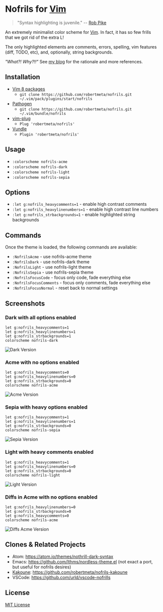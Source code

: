 # Nofrils for [Vim](https://www.vim.org)

> "Syntax highlighting is juvenile." -- [Rob Pike](https://groups.google.com/forum/#!msg/golang-nuts/hJHCAaiL0so/kG3BHV6QFfIJ)

An extremely minimalist color scheme for [Vim](https://www.vim.org).
In fact, it has so few frills that we got rid of the extra L!

The only highlighted elements are comments, errors, spelling, vim features (diff, TODO, etc), and, optionally, string backgrounds.

*"What?! Why?!!"*  See [my blog](https://www.robertmelton.com/2016/03/13/syntax-highlighting-off/) for the rationale and more references.

## Installation

- [Vim 8 packages](http://vimhelp.appspot.com/repeat.txt.html#packages)
  - `git clone https://github.com/robertmeta/nofrils.git ~/.vim/pack/plugins/start/nofrils`
- [Pathogen](https://github.com/tpope/vim-pathogen)
  - `git clone https://github.com/robertmeta/nofrils.git ~/.vim/bundle/nofrils`
- [vim-plug](https://github.com/junegunn/vim-plug)
  - `Plug 'robertmeta/nofrils'`
- [Vundle](https://github.com/VundleVim/Vundle.vim)
  - `Plugin 'robertmeta/nofrils'`

## Usage

- `:colorscheme nofrils-acme`
- `:colorscheme nofrils-dark`
- `:colorscheme nofrils-light`
- `:colorscheme nofrils-sepia`

## Options

- `:let g:nofrils_heavycomments=1` - enable high contrast comments
- `:let g:nofrils_heavylinenumbers=1` - enable high contrast line numbers
- `:let g:nofrils_strbackgrounds=1` - enable highlighted string backgrounds

## Commands

Once the theme is loaded, the following commands are available:

- `:NofrilsAcme` - use nofrils-acme theme
- `:NofrilsDark` - use nofrils-dark theme
- `:NofrilsLight` - use nofrils-light theme
- `:NofrilsSepia` - use nofrils-sepia theme
- `:NofrilsFocusCode` - focus only code, fade everything else
- `:NofrilsFocusComments` - focus only comments, fade everything else
- `:NofrilsFocusNormal` - reset back to normal settings

## Screenshots

### Dark with all options enabled

```vim
let g:nofrils_heavycomments=1
let g:nofrils_heavylinenumbers=1
let g:nofrils_strbackgrounds=1
colorscheme nofrils-dark
```
![Dark Version](http://i.imgur.com/1lUx2hY.png)

### Acme with no options enabled

```vim
let g:nofrils_heavycomments=0
let g:nofrils_heavylinenumbers=0
let g:nofrils_strbackgrounds=0
colorscheme nofrils-acme
```
![Acme Version](http://i.imgur.com/yn7OJrY.png)

### Sepia with heavy options enabled

```vim
let g:nofrils_heavycomments=1
let g:nofrils_heavylinenumbers=1
let g:nofrils_strbackgrounds=0
colorscheme nofrils-sepia
```
![Sepia Version](http://i.imgur.com/zwW5kir.png)

### Light with heavy comments enabled

```vim
let g:nofrils_heavycomments=1
let g:nofrils_heavylinenumbers=0
let g:nofrils_strbackgrounds=0
colorscheme nofrils-light
```
![Light Version](http://i.imgur.com/XXoxztJ.png)

### Diffs in Acme with no options enabled

```vim
let g:nofrils_heavylinenumbers=0
let g:nofrils_strbackgrounds=0
let g:nofrils_heavycomments=0
colorscheme nofrils-acme
```
![Diffs Acme Version](http://i.imgur.com/cLcbq7M.png)

## Clones & Related Projects

- Atom: https://atom.io/themes/nothrill-dark-syntax
- Emacs: https://github.com/lthms/nordless-theme.el (not exact a port, but useful for nofrils desires)
- [Kakoune](http://kakoune.org/): https://github.com/robertmeta/nofrils-kakoune
- VSCode: https://github.com/urld/vscode-nofrills

## License

[MIT License](LICENSE)
